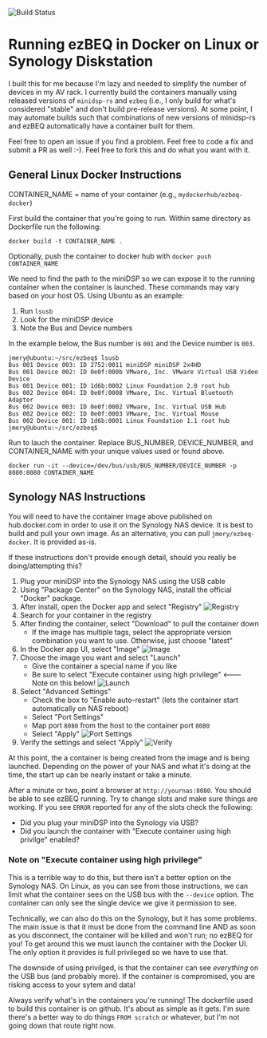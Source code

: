 ![Build Status](https://github.com/jmery/ezbeq-docker/actions/workflows/main.yml/badge.svg)

# Running ezBEQ in Docker on Linux or Synology Diskstation

I built this for me because I'm lazy and needed to simplify the number of devices in my AV rack.  I currently build the containers manually using released versions of `minidsp-rs` and `ezbeq` (i.e., I only build for what's considered "stable" and don't build pre-release versions).  At some point, I may automate builds such that combinations of new versions of minidsp-rs and ezBEQ automatically have a container built for them.

Feel free to open an issue if you find a problem.  Feel free to code a fix and submit a PR as well :-).  Feel free to fork this and do what you want with it.

## General Linux Docker Instructions

CONTAINER_NAME = name of your container (e.g., `mydockerhub/ezbeq-docker`)

First build the container that you're going to run.  Within same directory as Dockerfile run the following:

```docker build -t CONTAINER_NAME .```

Optionally, push the container to docker hub with `docker push CONTAINER_NAME`

We need to find the path to the miniDSP so we can expose it to the running container when the container is launched.  These commands may vary based on your host OS.  Using Ubuntu as an example:

1. Run `lsusb`
2. Look for the miniDSP device
3. Note the Bus and Device numbers

In the example below, the Bus number is `001` and the Device number is `003`.

```
jmery@ubuntu:~/src/ezbeq$ lsusb
Bus 001 Device 003: ID 2752:0011 miniDSP miniDSP 2x4HD
Bus 001 Device 002: ID 0e0f:000b VMware, Inc. VMware Virtual USB Video Device
Bus 001 Device 001: ID 1d6b:0002 Linux Foundation 2.0 root hub
Bus 002 Device 004: ID 0e0f:0008 VMware, Inc. Virtual Bluetooth Adapter
Bus 002 Device 003: ID 0e0f:0002 VMware, Inc. Virtual USB Hub
Bus 002 Device 002: ID 0e0f:0003 VMware, Inc. Virtual Mouse
Bus 002 Device 001: ID 1d6b:0001 Linux Foundation 1.1 root hub
jmery@ubuntu:~/src/ezbeq$ 
```

Run to lauch the container.  Replace BUS_NUMBER, DEVICE_NUMBER, and CONTAINER_NAME with your unique values used or found above.

```docker run -it --device=/dev/bus/usb/BUS_NUMBER/DEVICE_NUMBER -p 8080:8080 CONTAINER_NAME```

## Synology NAS Instructions
 
You will need to have the container image above published on hub.docker.com in order to use it on the Synology NAS device.  It is best to build and pull your own image.  As an alternative, you can pull `jmery/ezbeq-docker`.  It is provided as-is.

If these instructions don't provide enough detail, should you really be doing/attempting this?

1. Plug your miniDSP into the Synology NAS using the USB cable
1. Using "Package Center" on the Synology NAS, install the official "Docker" package.
2. After install, open the Docker app and select "Registry"
   ![Registry](./images/registry.jpg "Registry")
3. Search for your container in the registry 
4. After finding the container, select "Download" to pull the container down
    * If the image has multiple tags, select the appropriate version combination you want to use.  Otherwise, just choose "latest"
5. In the Docker app UI, select "Image"
   ![Image](./images/image.jpg "Image")
6. Choose the image you want and select "Launch"
    * Give the container a special name if you like
    * Be sure to select "Execute container using high privilege" <--- Note on this below!
    ![Launch](./images/launch.jpg "Launch")
7. Select "Advanced Settings"
    * Check the box to "Enable auto-restart" (lets the container start automatically on NAS reboot)
    * Select "Port Settings"
    * Map port `8080` from the host to the container port `8080`
    * Select "Apply"
    ![Port Settings](./images/port-settings.jpg "Port Settings")
8. Verify the settings and select "Apply"
   ![Verify](./images/verify.jpg "Verify")

At this point, the a container is being created from the image and is being launched.  Depending on the power of your NAS and what it's doing at the time, the start up can be nearly instant or take a minute.

After a minute or two, point a browser at `http://yournas:8080`.   You should be able to see ezBEQ running.  Try to change slots and make sure things are working.  If you see `ERROR` reported for any of the slots check the following:

* Did you plug your miniDSP into the Synology via USB?
* Did you launch the container with "Execute container using high privilge" enabled?

### Note on "Execute container using high privilege"

This is a terrible way to do this, but there isn't a better option on the Synology NAS.  On Linux, as you can see from those instructions, we can limit what the container sees on the USB bus with the `--device` option.  The container can only see the single device we give it permission to see.

Technically, we can also do this on the Synology, but it has some problems.  The main issue is that it must be done from the command line AND as soon as you disconnect, the container will be killed and won't run; no ezBEQ for you!  To get around this we must launch the container with the Docker UI.  The only option it provides is full privileged so we have to use that.

The downside of using privilged, is that the container can see *everything* on the USB bus (and probably more).  If the container is compromised, you are risking access to your sytem and data!

Always verify what's in the containers you're running!  The dockerfile used to build this container is on github.  It's about as simple as it gets.  I'm sure there's a better way to do things `FROM scratch` or whatever, but I'm not going down that route right now.
